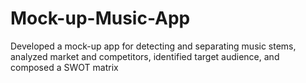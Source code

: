 # Mock-up-Music-App
Developed a mock-up app for detecting and separating music stems, analyzed market and competitors, identified target audience, and composed a SWOT matrix
